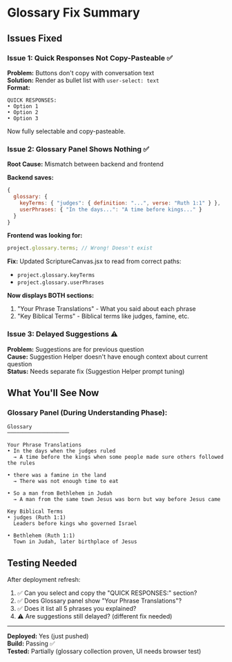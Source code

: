 # Glossary Fix Summary

## Issues Fixed

### Issue 1: Quick Responses Not Copy-Pasteable ✅

**Problem:** Buttons don't copy with conversation text  
**Solution:** Render as bullet list with `user-select: text`  
**Format:**

```
QUICK RESPONSES:
• Option 1
• Option 2
• Option 3
```

Now fully selectable and copy-pasteable.

### Issue 2: Glossary Panel Shows Nothing ✅

**Root Cause:** Mismatch between backend and frontend

**Backend saves:**

```javascript
{
  glossary: {
    keyTerms: { "judges": { definition: "...", verse: "Ruth 1:1" } },
    userPhrases: { "In the days...": "A time before kings..." }
  }
}
```

**Frontend was looking for:**

```javascript
project.glossary.terms; // Wrong! Doesn't exist
```

**Fix:** Updated ScriptureCanvas.jsx to read from correct paths:

- `project.glossary.keyTerms`
- `project.glossary.userPhrases`

**Now displays BOTH sections:**

1. "Your Phrase Translations" - What you said about each phrase
2. "Key Biblical Terms" - Biblical terms like judges, famine, etc.

### Issue 3: Delayed Suggestions ⚠️

**Problem:** Suggestions are for previous question  
**Cause:** Suggestion Helper doesn't have enough context about current question  
**Status:** Needs separate fix (Suggestion Helper prompt tuning)

## What You'll See Now

### Glossary Panel (During Understanding Phase):

```
Glossary
────────────────────

Your Phrase Translations
• In the days when the judges ruled
  → A time before the kings when some people made sure others followed the rules

• there was a famine in the land
  → There was not enough time to eat

• So a man from Bethlehem in Judah
  → A man from the same town Jesus was born but way before Jesus came

Key Biblical Terms
• judges (Ruth 1:1)
  Leaders before kings who governed Israel

• Bethlehem (Ruth 1:1)
  Town in Judah, later birthplace of Jesus
```

## Testing Needed

After deployment refresh:

1. ✅ Can you select and copy the "QUICK RESPONSES:" section?
2. ✅ Does Glossary panel show "Your Phrase Translations"?
3. ✅ Does it list all 5 phrases you explained?
4. ⚠️ Are suggestions still delayed? (different fix needed)

---

**Deployed:** Yes (just pushed)  
**Build:** Passing ✅  
**Tested:** Partially (glossary collection proven, UI needs browser test)
